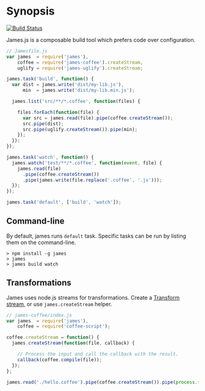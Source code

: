 # Synopsis

[![Build Status](https://travis-ci.org/leonidas/james.js.png?branch=master)](https://travis-ci.org/leonidas/james.js)

James.js is a composable build tool which prefers code over configuration.

```javascript
// Jamesfile.js
var james  = require('james'),
    coffee = require('james-coffee').createStream,
    uglify = require('james-uglify').createStream;

james.task('build', function() {
  var dist = james.write('dist/my-lib.js'),
      min  = james.write('dist/my-lib.min.js');

  james.list('src/**/*.coffee', function(files) {

    files.forEach(function(file) {
      var src = james.read(file).pipe(coffee.createStream());
      src.pipe(dist);
      src.pipe(uglify.createStream()).pipe(min);
    });
  });
});

james.task('watch', function() {
  james.watch('test/**/*.coffee', function(event, file) {
    james.read(file)
      .pipe(coffee.createStream())
      .pipe(james.write(file.replace('.coffee', '.js')));
  });
});

james.task('default', ['build', 'watch']);
```

## Command-line

By default, james runs `default` task. Specific tasks can be run by listing them on the command-line.

```
> npm install -g james
> james
> james build watch
```

## Transformations

James uses node.js streams for transformations.
Create a [Transform stream](http://nodejs.org/api/stream.html#stream_transform_transform_chunk_encoding_callback),
or use `james.createStream` helper.

```javascript
// james-coffee/index.js
var james  = require('james'),
    coffee = require('coffee-script');

coffee.createStream = function() {
  james.createStream(function(file, callback) {

    // Process the input and call the callback with the result.
    callback(coffee.compile(file));
  });
};

james.read('./hello.coffee').pipe(coffee.createStream()).pipe(process.stdout);
```
